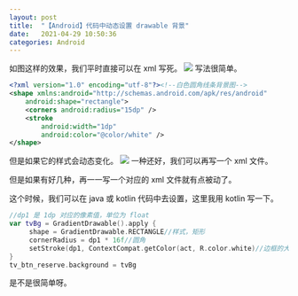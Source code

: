 ```yaml
---
layout: post
title:  "【Android】代码中动态设置 drawable 背景"
date:   2021-04-29 10:50:36
categories: Android
---
```


如图这样的效果，我们平时直接可以在 xml 写死。
![](https://img-blog.csdnimg.cn/20210429153536966.png)
写法很简单。
```xml
<?xml version="1.0" encoding="utf-8"?><!--白色圆角线条背景图-->
<shape xmlns:android="http://schemas.android.com/apk/res/android"
    android:shape="rectangle">
    <corners android:radius="15dp" />
    <stroke
        android:width="1dp"
        android:color="@color/white" />
</shape>
```
但是如果它的样式会动态变化。
![](https://img-blog.csdnimg.cn/20210429154008862.png)
一种还好，我们可以再写一个 xml 文件。

但是如果有好几种，再一一写一个对应的 xml 文件就有点被动了。

这个时候，我们可以在 java 或 kotlin 代码中去设置，这里我用 kotlin 写一下。

```kotlin
//dp1 是 1dp 对应的像素值，单位为 float
var tvBg = GradientDrawable().apply {
     shape = GradientDrawable.RECTANGLE//样式，矩形
     cornerRadius = dp1 * 16f//圆角
     setStroke(dp1, ContextCompat.getColor(act, R.color.white)//边框的大小和颜色
}
tv_btn_reserve.background = tvBg
```
是不是很简单呀。
